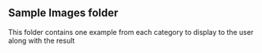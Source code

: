 ## Sample Images folder
This folder contains one example from each category to display to the user along with the result